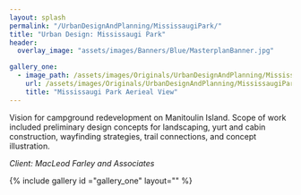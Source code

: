 ```yaml
---
layout: splash
permalink: "/UrbanDesignAndPlanning/MississaugiPark/"
title: "Urban Design: Mississaugi Park"
header:
  overlay_image: "assets/images/Banners/Blue/MasterplanBanner.jpg"

gallery_one:
  - image_path: /assets/images/Originals/UrbanDesignAndPlanning/MississaugiPark/MississaugiParkPlanning.jpg
    url: /assets/images/Originals/UrbanDesignAndPlanning/MississaugiPark/MississaugiParkPlanning.jpg
    title: "Mississaugi Park Aerieal View"
---
```


Vision for campground redevelopment on Manitoulin Island. Scope
of work included preliminary design concepts for landscaping, yurt
and cabin construction, wayfinding strategies, trail connections,
and concept illustration.

*Client: MacLeod Farley and Associates*

{% include gallery id ="gallery_one" layout="" %}

